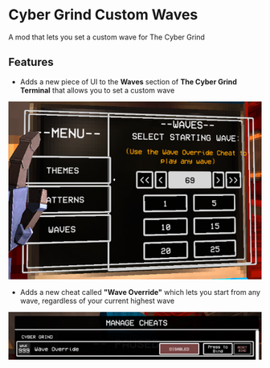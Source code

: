 # Cyber Grind Custom Waves
A mod that lets you set a custom wave for The Cyber Grind

## Features
- Adds a new piece of UI to the **Waves** section of **The Cyber Grind Terminal** that allows you to set a custom wave

![The new UI this mod adds](https://github.com/BobbyShmurner/CGCustomWaves/blob/master/img/UI.png?raw=true)

- Adds a new cheat called **"Wave Override"** which lets you start from any wave, regardless of your current highest wave

![The new cheat this mod adds](https://github.com/BobbyShmurner/CGCustomWaves/blob/master/img/Cheat.png?raw=true)
